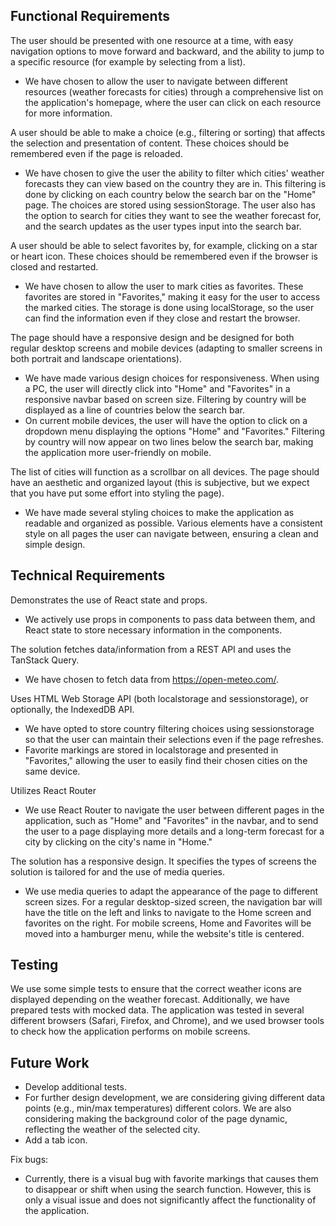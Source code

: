 ## Functional Requirements
The user should be presented with one resource at a time, with easy navigation options to move forward and backward, and the ability to jump to a specific resource (for example by selecting from a list).
* We have chosen to allow the user to navigate between different resources (weather forecasts for cities) through a comprehensive list on the application's homepage, where the user can click on each resource for more information.

A user should be able to make a choice (e.g., filtering or sorting) that affects the selection and presentation of content. These choices should be remembered even if the page is reloaded.
* We have chosen to give the user the ability to filter which cities' weather forecasts they can view based on the country they are in. This filtering is done by clicking on each country below the search bar on the "Home" page. The choices are stored using sessionStorage. The user also has the option to search for cities they want to see the weather forecast for, and the search updates as the user types input into the search bar.

A user should be able to select favorites by, for example, clicking on a star or heart icon. These choices should be remembered even if the browser is closed and restarted.
* We have chosen to allow the user to mark cities as favorites. These favorites are stored in "Favorites," making it easy for the user to access the marked cities. The storage is done using localStorage, so the user can find the information even if they close and restart the browser.

The page should have a responsive design and be designed for both regular desktop screens and mobile devices (adapting to smaller screens in both portrait and landscape orientations).
* We have made various design choices for responsiveness. When using a PC, the user will directly click into "Home" and "Favorites" in a responsive navbar based on screen size. Filtering by country will be displayed as a line of countries below the search bar.
* On current mobile devices, the user will have the option to click on a dropdown menu displaying the options "Home" and "Favorites." Filtering by country will now appear on two lines below the search bar, making the application more user-friendly on mobile.

The list of cities will function as a scrollbar on all devices. The page should have an aesthetic and organized layout (this is subjective, but we expect that you have put some effort into styling the page).
* We have made several styling choices to make the application as readable and organized as possible. Various elements have a consistent style on all pages the user can navigate between, ensuring a clean and simple design.

## Technical Requirements
Demonstrates the use of React state and props.
* We actively use props in components to pass data between them, and React state to store necessary information in the components.

The solution fetches data/information from a REST API and uses the TanStack Query.
* We have chosen to fetch data from https://open-meteo.com/.

Uses HTML Web Storage API (both localstorage and sessionstorage), or optionally, the IndexedDB API.
* We have opted to store country filtering choices using sessionstorage so that the user can maintain their selections even if the page refreshes. 
* Favorite markings are stored in localstorage and presented in "Favorites," allowing the user to easily find their chosen cities on the same device.

Utilizes React Router
* We use React Router to navigate the user between different pages in the application, such as "Home" and "Favorites" in the navbar, and to send the user to a page displaying more details and a long-term forecast for a city by clicking on the city's name in "Home."

The solution has a responsive design. It specifies the types of screens the solution is tailored for and the use of media queries.
* We use media queries to adapt the appearance of the page to different screen sizes. For a regular desktop-sized screen, the navigation bar will have the title on the left and links to navigate to the Home screen and favorites on the right. For mobile screens, Home and Favorites will be moved into a hamburger menu, while the website's title is centered.


## Testing
We use some simple tests to ensure that the correct weather icons are displayed depending on the weather forecast. Additionally, we have prepared tests with mocked data. The application was tested in several different browsers (Safari, Firefox, and Chrome), and we used browser tools to check how the application performs on mobile screens.

## Future Work
- Develop additional tests.
- For further design development, we are considering giving different data points (e.g., min/max temperatures) different colors. We are also considering making the background color of the page dynamic, reflecting the weather of the selected city.
- Add a tab icon.

Fix bugs:
* Currently, there is a visual bug with favorite markings that causes them to disappear or shift when using the search function. However, this is only a visual issue and does not significantly affect the functionality of the application.